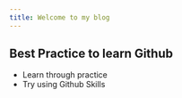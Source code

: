 ```yaml
---
title: Welcome to my blog
---
```


## Best Practice to learn Github
- Learn through practice
- Try using Github Skills
